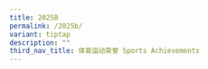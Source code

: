 ```yaml
---
title: 2025B
permalink: /2025b/
variant: tiptap
description: ""
third_nav_title: 体育运动荣誉 Sports Achievements
---
```

